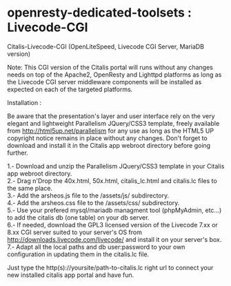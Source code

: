 # openresty-dedicated-toolsets : Livecode-CGI
Citalis-Livecode-CGI (OpenLiteSpeed, Livecode CGI Server, MariaDB version)

Note: This CGI version of the Citalis portal will runs without any changes needs on top of the Apache2, OpenResty and Lighttpd platforms as long as the Livecode CGI server middleware components will be installed as expected on each of the targeted platforms.

Installation :

Be aware that the presentation's layer and user interface rely on the very elegant and lightweight Parallelism JQuery/CSS3 template, freely available from http://html5up.net/parallelism for any use as long as the HTML5 UP copyright notice remains in place without any changes. Don't forget to download and install it in the Citalis app webroot directory before going further.

1.- Download and unzip the Parallelism JQuery/CSS3 template in your Citalis app webroot directory.</br >
2.- Drag n'Drop the 40x.html, 50x.html, citalis_lc.html and citalis.lc files to the same place.</br >
3.- Add the arsheos.js file to the /assets/js/ subdirectory.</br >
4.- Add the arsheos.css file to the /assets/css/ subdirectory.</br >
5.- Use your prefered mysql/mariadb managment tool (phpMyAdmin, etc...) to add the citalis db (one table) on your db server.</br >
6.- If needed, download the GPL3 licensed version of the Livecode 7.xx or 8.xx CGI server suited to your server's OS from http://downloads.livecode.com/livecode/ and install it on your server's box.</br >
7.- Adapt all the local paths and db user:password to your own configuration in updating them in the citalis.lc file.

Just type the http(s)://yoursite/path-to-citalis.lc right url to connect your new installed citalis app portal and have fun.


